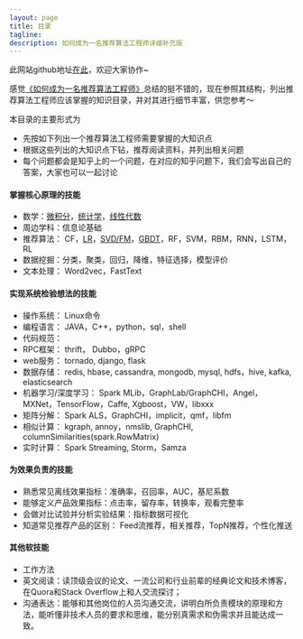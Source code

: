 ```yaml
---
layout: page
title: 目录
tagline:
description: 如何成为一名推荐算法工程师详细补充版
---
```


此网站github地址[在此](https://github.com/rrdssfgcs/rrdssfgcs.github.io)，欢迎大家协作~

感觉[《如何成为一名推荐算法工程师》](https://mp.weixin.qq.com/s?src=11&timestamp=1530774550&ver=979&signature=fsAx3LeUm6xx-urvKqA-PGYR9iDWvhphjvCAIYwyCSVkq4tjPLuQmkeVyjshh*yTlovHj4bpOCoNADDfhtqwRHp9JyWHmA8-s58r5jni2B6NCK1mP9H*4rd8NBqXQp3K&new=1)总结的挺不错的，现在参照其结构，列出推荐算法工程师应该掌握的知识目录，并对其进行细节丰富，供您参考～

本目录的主要形式为
- 先按如下列出一个推荐算法工程师需要掌握的大知识点
- 根据这些列出的大知识点下钻，推荐阅读资料，并列出相关问题
- 每个问题都会是知乎上的一个问题，在对应的知乎问题下，我们会写出自己的答案，大家也可以一起讨论


#### 掌握核心原理的技能

-  数学：[微积分](/pages/math.html)，[统计学](/pages/math.html)，[线性代数](/pages/math.html)
-  周边学科：信息论基础
-  推荐算法： CF，[LR](/pages/lr.html)，[SVD/FM](/pages/svd_fm.html)，[GBDT](/pages/gbdt.html)，RF，SVM，RBM，RNN，LSTM，RL
-  数据挖掘：分类，聚类，回归，降维，特征选择，模型评价
-  文本处理： Word2vec，FastText

#### 实现系统检验想法的技能

- 操作系统： Linux命令
- 编程语言： JAVA，C++，python，sql，shell
- 代码规范：
- RPC框架： thrift， Dubbo，gRPC
- web服务： tornado, django, flask
- 数据存储： redis, hbase, cassandra, mongodb, mysql, hdfs，hive, kafka, elasticsearch
- 机器学习/深度学习： Spark MLib，GraphLab/GraphCHI，Angel，MXNet，TensorFlow，Caffe, Xgboost，VW，libxxx
- 矩阵分解： Spark ALS，GraphCHI，implicit，qmf，libfm
- 相似计算： kgraph, annoy，nmslib, GraphCHI, columnSimilarities(spark.RowMatrix)
- 实时计算： Spark Streaming, Storm，Samza


#### 为效果负责的技能
- 熟悉常见离线效果指标：准确率，召回率，AUC，基尼系数
- 能够定义产品效果指标：点击率，留存率，转换率，观看完整率
- 会做对比试验并分析实验结果：指标数据可视化
- 知道常见推荐产品的区别： Feed流推荐，相关推荐，TopN推荐，个性化推送

#### 其他软技能
- 工作方法
- 英文阅读：读顶级会议的论文、一流公司和行业前辈的经典论文和技术博客，在Quora和Stack Overflow上和人交流探讨；
- 沟通表达：能够和其他岗位的人员沟通交流，讲明白所负责模块的原理和方法，能听懂非技术人员的要求和思维，能分别真需求和伪需求并且能达成一致。
